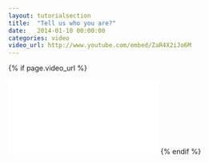 ```yaml
---
layout: tutorialsection
title:  "Tell us who you are?"
date:   2014-01-10 00:00:00
categories: video
video_url: http://www.youtube.com/embed/ZaR4X2iJo6M
---
```


{% if page.video_url %}
<iframe src="{{ page.video_url }}" frameborder="0" ></iframe>
{% endif %}
